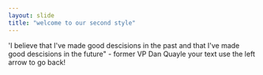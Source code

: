 ```yaml
---
layout: slide
title: "welcome to our second style"
---
```

'I believe that I've made good descisions in the past and that I've made good descisions in the future" - former VP Dan Quayle
your text
use the left arrow to go back!
